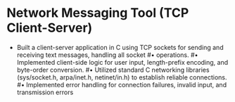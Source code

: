 # Network Messaging Tool (TCP Client-Server)

- Built a client-server application in C using TCP sockets for sending and receiving text messages, handling all socket
#•	operations.
#•	Implemented client-side logic for user input, length-prefix encoding, and byte-order conversion.
#•	Utilized standard C networking libraries (sys/socket.h, arpa/inet.h, netinet/in.h) to establish reliable connections.
#•	Implemented error handling for connection failures, invalid input, and transmission errors


